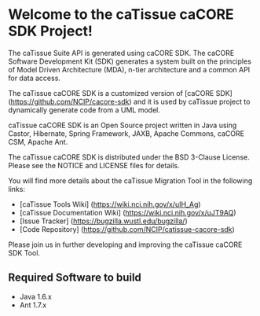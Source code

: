 Welcome to the caTissue caCORE SDK Project!
==========================================

The caTissue Suite API is generated using caCORE SDK. The caCORE Software Development Kit (SDK) generates a system built on the principles of Model Driven Architecture (MDA), n-tier architecture and a common API for data access.
 
The caTissue caCORE SDK is a customized version of [caCORE SDK] (https://github.com/NCIP/cacore-sdk) and it is used by caTissue project to dynamically generate code from a UML model. 

caTissue caCORE SDK is an Open Source project written in Java using Castor, Hibernate, Spring Framework, JAXB, Apache Commons, caCORE CSM, Apache Ant.

The caTissue caCORE SDK is distributed under the BSD 3-Clause License.
Please see the NOTICE and LICENSE files for details.

You will find more details about the caTissue Migration Tool in the following links:
 * [caTissue Tools Wiki] (https://wiki.nci.nih.gov/x/uIH_Ag)
 * [caTissue Documentation Wiki] (https://wiki.nci.nih.gov/x/uJT9AQ)
 * [Issue Tracker] (https://bugzilla.wustl.edu/bugzilla/)
 * [Code Repository] (https://github.com/NCIP/catissue-cacore-sdk)

Please join us in further developing and improving the caTissue caCORE SDK Tool.

## Required Software to build
* Java 1.6.x
* Ant 1.7.x

